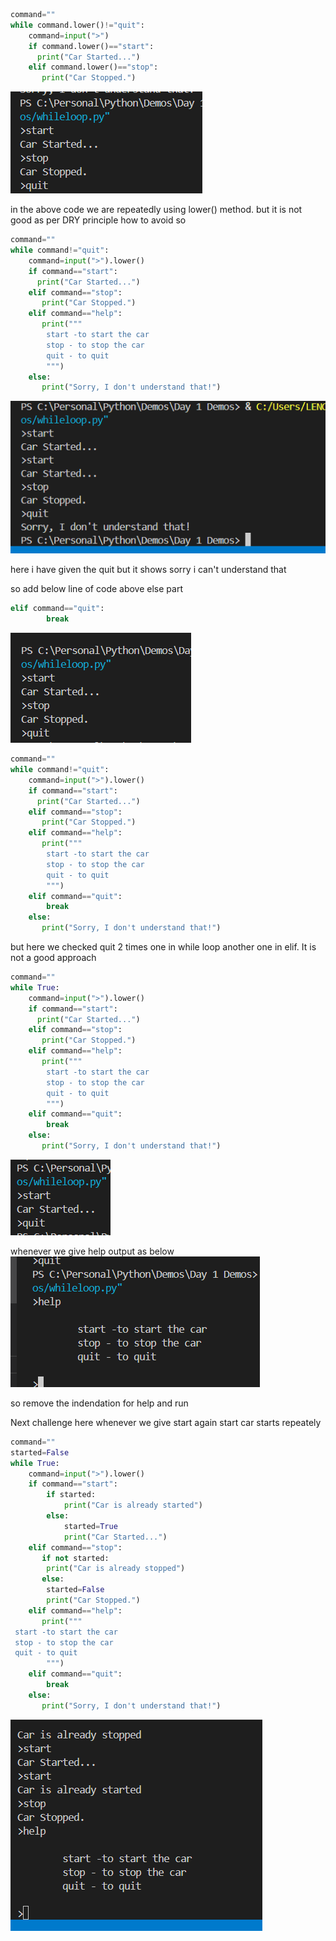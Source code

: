 ```python
command=""
while command.lower()!="quit":
    command=input(">")
    if command.lower()=="start":
      print("Car Started...")
    elif command.lower()=="stop":
       print("Car Stopped.")  

```       
![alt text](image-11.png)

in the above code we are repeatedly using lower() method.
but it is not good as per DRY principle
how to avoid so
```python
command=""
while command!="quit":
    command=input(">").lower()
    if command=="start":
      print("Car Started...")
    elif command=="stop":
       print("Car Stopped.") 
    elif command=="help":
       print("""
        start -to start the car
        stop - to stop the car
        quit - to quit     
        """)    
    else:
       print("Sorry, I don't understand that!")   
```
![alt text](image-12.png)

 here i have given the quit 
 but it shows sorry i can't understand that

so add below line of code above else part
```python
elif command=="quit":    
        break
```
![alt text](image-13.png)
```python
command=""
while command!="quit":
    command=input(">").lower()
    if command=="start":
      print("Car Started...")
    elif command=="stop":
       print("Car Stopped.") 
    elif command=="help":
       print("""
        start -to start the car
        stop - to stop the car
        quit - to quit     
        """)   
    elif command=="quit":    
        break
    else:
       print("Sorry, I don't understand that!")   
```
but here we checked quit 2 times one in while loop another one in elif. It is not a good approach

```python
command=""
while True:
    command=input(">").lower()
    if command=="start":
      print("Car Started...")
    elif command=="stop":
       print("Car Stopped.") 
    elif command=="help":
       print("""
        start -to start the car
        stop - to stop the car
        quit - to quit     
        """)   
    elif command=="quit":    
        break
    else:
       print("Sorry, I don't understand that!")  
```

![alt text](image-14.png)

whenever we give help output as below
![alt text](image-15.png)

so remove the indendation for help and run



Next challenge here whenever we give start again start car starts repeately
```python 
command=""
started=False
while True:
    command=input(">").lower()
    if command=="start":
        if started:
            print("Car is already started")
        else:
            started=True    
            print("Car Started...")
    elif command=="stop":
       if not started:
        print("Car is already stopped")
       else:
        started=False         
        print("Car Stopped.") 
    elif command=="help":
       print("""
 start -to start the car
 stop - to stop the car
 quit - to quit     
        """)   
    elif command=="quit":    
        break
    else:
       print("Sorry, I don't understand that!")   
 ```      

 ![alt text](image-16.png)